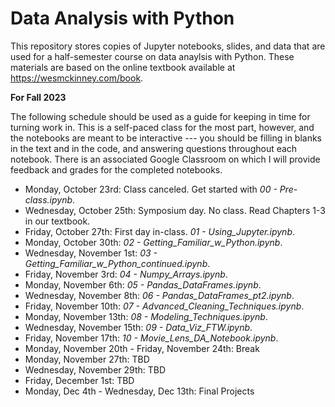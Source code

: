 # Data Analysis with Python

This repository stores copies of Jupyter notebooks, slides, and data that are used for a half-semester course on data anaylsis with Python.  These materials are based on the online textbook available at https://wesmckinney.com/book. 

**For Fall 2023**

The following schedule should be used as a guide for keeping in time for turning work in.  This is a self-paced class for the most part, however, and the notebooks are meant to be interactive --- you should be filling in blanks in the text and in the code, and answering questions throughout each notebook. There is an associated Google Classroom on which I will provide feedback and grades for the completed notebooks.

* Monday, October 23rd: Class canceled.  Get started with *00 - Pre-class.ipynb*.  
* Wednesday, October 25th: Symposium day.  No class.  Read Chapters 1-3 in our textbook.
* Friday, October 27th: First day in-class.  *01 - Using_Jupyter.ipynb*.
* Monday, October 30th: *02 - Getting_Familiar_w_Python.ipynb*.
* Wednesday, November 1st: *03 - Getting_Familiar_w_Python_continued.ipynb*.
* Friday, November 3rd: *04 - Numpy_Arrays.ipynb*.
* Monday, November 6th: *05 - Pandas_DataFrames.ipynb*.
* Wednesday, November 8th: *06 - Pandas_DataFrames_pt2.ipynb*.
* Friday, November 10th: *07 - Advanced_Cleaning_Techniques.ipynb*.
* Monday, November 13th: *08 - Modeling_Techniques.ipynb*.
* Wednesday, November 15th: *09 - Data_Viz_FTW.ipynb*.
* Friday, November 17th: *10 - Movie_Lens_DA_Notebook.ipynb*.
* Monday, November 20th - Friday, November 24th: Break
* Monday, November 27th: TBD
* Wednesday, November 29th: TBD
* Friday, December 1st: TBD
* Monday, Dec 4th - Wednesday, Dec 13th: Final Projects
